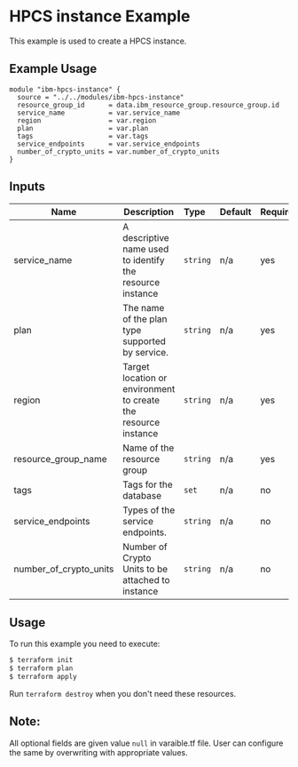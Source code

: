 # HPCS instance Example

This example is used to create a HPCS instance.

## Example Usage
```
module "ibm-hpcs-instance" {
  source = "../../modules/ibm-hpcs-instance"
  resource_group_id      = data.ibm_resource_group.resource_group.id
  service_name           = var.service_name
  region                 = var.region
  plan                   = var.plan
  tags                   = var.tags
  service_endpoints      = var.service_endpoints
  number_of_crypto_units = var.number_of_crypto_units
}

```

<!-- BEGINNING OF PRE-COMMIT-TERRAFORM DOCS HOOK -->
## Inputs

| Name                     | Description                                                    | Type   |Default  |Required |
|--------------------------|----------------------------------------------------------------|:-------|:--------|:--------|
| service_name             | A descriptive name used to identify the resource instance      |`string`| n/a     | yes     |
| plan                     | The name of the plan type supported by service.                |`string`| n/a     | yes     |
| region                   | Target location or environment to create the resource instance |`string`| n/a     | yes     |
| resource\_group_name     | Name of the resource group                                     |`string`| n/a     | yes     |
| tags                     | Tags for the database                                          |`set`   | n/a     | no      |
| service_endpoints        | Types of the service endpoints.                                |`string`| n/a     | no      |
| number_of_crypto_units   | Number of Crypto Units to be attached to instance              |`string`| n/a     | no      |

<!-- END OF PRE-COMMIT-TERRAFORM DOCS HOOK -->

## Usage

To run this example you need to execute:

```bash
$ terraform init
$ terraform plan
$ terraform apply
```

Run `terraform destroy` when you don't need these resources.

 ## Note:
 All optional fields are given value `null` in varaible.tf file. User can configure the same by overwriting with appropriate values.